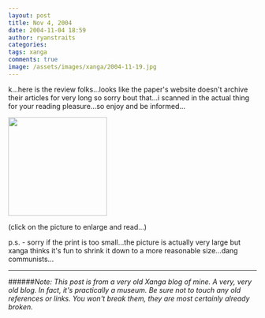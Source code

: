 ```yaml
---
layout: post
title: Nov 4, 2004
date: 2004-11-04 18:59
author: ryanstraits
categories:
tags: xanga
comments: true
image: /assets/images/xanga/2004-11-19.jpg
---
```

k...here is the review folks...looks like the paper's website doesn't archive their articles for very long so sorry bout that...i scanned in the actual thing for your reading pleasure...so enjoy and be informed...

<!-- break -->

<a href="http://i.xanga.com/bluestarmorning/saw%20review-medium.jpg" target="_blank"><img src="http://i.xanga.com/bluestarmorning/t/saw%20review-medium.jpg" alt="" width="200" border="0" /></a>

(click on the picture to enlarge and read...)

p.s. - sorry if the print is too small...the picture is actually very large but xanga thinks it's fun to shrink it down to a more reasonable size...dang communists...

---

######*Note: This post is from a very old Xanga blog of mine. A very, very old blog. In fact, it's practically a museum. Be sure not to touch any old references or links. You won't break them, they are most certainly already broken.*